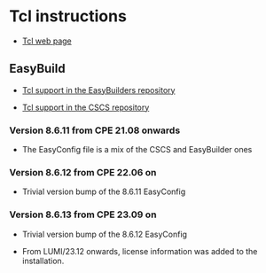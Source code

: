 # Tcl instructions

  * [Tcl web page](https://tcl.tk/)

## EasyBuild

  * [Tcl support in the EasyBuilders repository](https://github.com/easybuilders/easybuild-easyconfigs/tree/develop/easybuild/easyconfigs/t/Tcl)

  * [Tcl support in the CSCS repository](https://github.com/eth-cscs/production/tree/master/easybuild/easyconfigs/t/Tcl)


### Version 8.6.11 from CPE 21.08 onwards

  * The EasyConfig file is a mix of the CSCS and EasyBuilder ones


### Version 8.6.12 from CPE 22.06 on

  * Trivial version bump of the 8.6.11 EasyConfig


### Version 8.6.13 from CPE 23.09 on

  * Trivial version bump of the 8.6.12 EasyConfig

  * From LUMI/23.12 onwards, license information was added to the installation.
